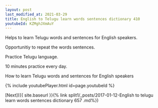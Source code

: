 ```yaml
---
layout: post
last_modified_at: 2021-03-29
title: English to Telugu learn words sentences dictionary 410 
youtubeId: KZMghJXmAuY
---
```

 
 
Helps to learn Telugu words and sentences for English speakers.

Opportunitiy to repeat the words sentences. 

Practice Telugu language. 
 
10 minutes practice every day. 
 
How to learn Telugu words and sentences for English speakers 
 
{% include youtubePlayer.html id=page.youtubeId %}
 
 
[Next]({{ site.baseurl }}{% link  split1/_posts/2017-01-12-English to telugu learn words sentences dictionary 657 .md%})
 
